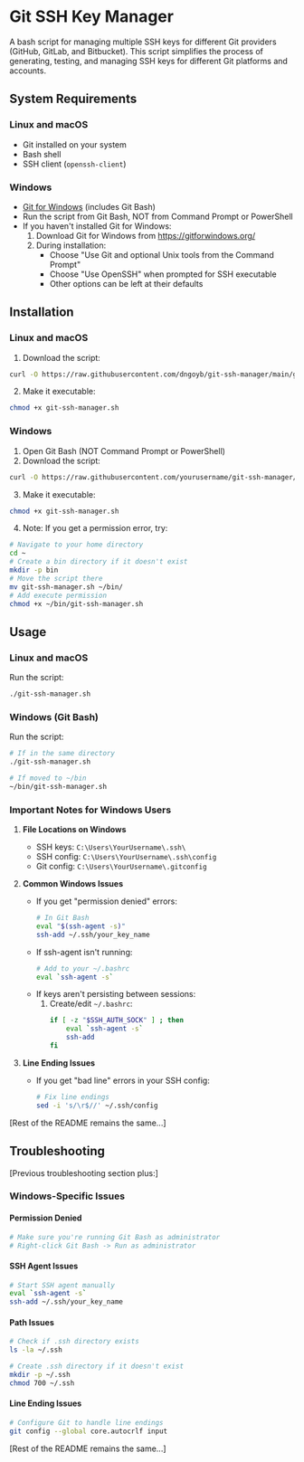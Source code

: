 # Git SSH Key Manager

A bash script for managing multiple SSH keys for different Git providers (GitHub, GitLab, and Bitbucket). This script simplifies the process of generating, testing, and managing SSH keys for different Git platforms and accounts.

## System Requirements

### Linux and macOS
- Git installed on your system
- Bash shell
- SSH client (`openssh-client`)

### Windows
- [Git for Windows](https://gitforwindows.org/) (includes Git Bash)
- Run the script from Git Bash, NOT from Command Prompt or PowerShell
- If you haven't installed Git for Windows:
  1. Download Git for Windows from https://gitforwindows.org/
  2. During installation:
     - Choose "Use Git and optional Unix tools from the Command Prompt"
     - Choose "Use OpenSSH" when prompted for SSH executable
     - Other options can be left at their defaults

## Installation

### Linux and macOS
1. Download the script:
```bash
curl -O https://raw.githubusercontent.com/dngoyb/git-ssh-manager/main/git-ssh-manager.sh
```

2. Make it executable:
```bash
chmod +x git-ssh-manager.sh
```

### Windows
1. Open Git Bash (NOT Command Prompt or PowerShell)
2. Download the script:
```bash
curl -O https://raw.githubusercontent.com/yourusername/git-ssh-manager/main/git-ssh-manager.sh
```

3. Make it executable:
```bash
chmod +x git-ssh-manager.sh
```

4. Note: If you get a permission error, try:
```bash
# Navigate to your home directory
cd ~
# Create a bin directory if it doesn't exist
mkdir -p bin
# Move the script there
mv git-ssh-manager.sh ~/bin/
# Add execute permission
chmod +x ~/bin/git-ssh-manager.sh
```

## Usage

### Linux and macOS
Run the script:
```bash
./git-ssh-manager.sh
```

### Windows (Git Bash)
Run the script:
```bash
# If in the same directory
./git-ssh-manager.sh

# If moved to ~/bin
~/bin/git-ssh-manager.sh
```

### Important Notes for Windows Users

1. **File Locations on Windows**
   - SSH keys: `C:\Users\YourUsername\.ssh\`
   - SSH config: `C:\Users\YourUsername\.ssh\config`
   - Git config: `C:\Users\YourUsername\.gitconfig`

2. **Common Windows Issues**
   - If you get "permission denied" errors:
     ```bash
     # In Git Bash
     eval "$(ssh-agent -s)"
     ssh-add ~/.ssh/your_key_name
     ```
   - If ssh-agent isn't running:
     ```bash
     # Add to your ~/.bashrc
     eval `ssh-agent -s`
     ```
   - If keys aren't persisting between sessions:
     1. Create/edit `~/.bashrc`:
        ```bash
        if [ -z "$SSH_AUTH_SOCK" ] ; then
            eval `ssh-agent -s`
            ssh-add
        fi
        ```

3. **Line Ending Issues**
   - If you get "bad line" errors in your SSH config:
     ```bash
     # Fix line endings
     sed -i 's/\r$//' ~/.ssh/config
     ```

[Rest of the README remains the same...]

## Troubleshooting

[Previous troubleshooting section plus:]

### Windows-Specific Issues

#### Permission Denied
```bash
# Make sure you're running Git Bash as administrator
# Right-click Git Bash -> Run as administrator
```

#### SSH Agent Issues
```bash
# Start SSH agent manually
eval `ssh-agent -s`
ssh-add ~/.ssh/your_key_name
```

#### Path Issues
```bash
# Check if .ssh directory exists
ls -la ~/.ssh

# Create .ssh directory if it doesn't exist
mkdir -p ~/.ssh
chmod 700 ~/.ssh
```

#### Line Ending Issues
```bash
# Configure Git to handle line endings
git config --global core.autocrlf input
```

[Rest of the README remains the same...]
